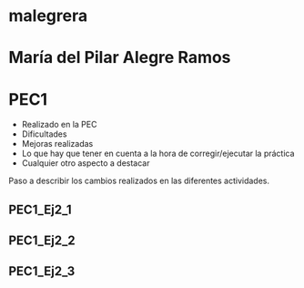 # malegrera
# María del Pilar Alegre Ramos
# PEC1
* Realizado en la PEC
* Dificultades
* Mejoras realizadas
* Lo que hay que tener en cuenta a la hora de corregir/ejecutar la práctica
* Cualquier otro aspecto a destacar

Paso a describir los cambios realizados en las diferentes actividades.

## PEC1_Ej2_1



## PEC1_Ej2_2



## PEC1_Ej2_3


